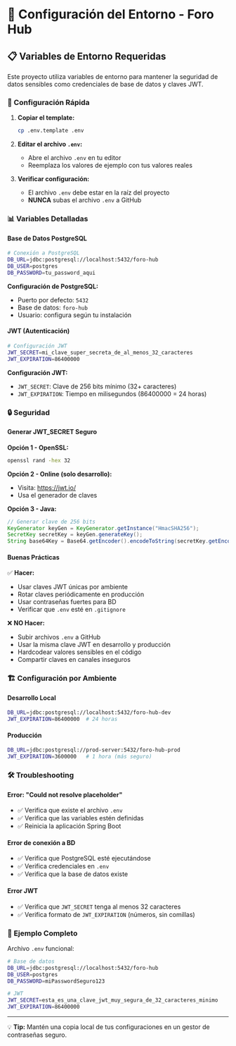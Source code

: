 # 🔧 Configuración del Entorno - Foro Hub

## 📋 Variables de Entorno Requeridas

Este proyecto utiliza variables de entorno para mantener la seguridad de datos sensibles como credenciales de base de datos y claves JWT.

### 🚀 Configuración Rápida

1. **Copiar el template:**
   ```bash
   cp .env.template .env
   ```

2. **Editar el archivo `.env`:**
   - Abre el archivo `.env` en tu editor
   - Reemplaza los valores de ejemplo con tus valores reales

3. **Verificar configuración:**
   - El archivo `.env` debe estar en la raíz del proyecto
   - **NUNCA** subas el archivo `.env` a GitHub

### 📊 Variables Detalladas

#### Base de Datos PostgreSQL
```bash
# Conexión a PostgreSQL
DB_URL=jdbc:postgresql://localhost:5432/foro-hub
DB_USER=postgres
DB_PASSWORD=tu_password_aqui
```

**Configuración de PostgreSQL:**
- Puerto por defecto: `5432`
- Base de datos: `foro-hub`
- Usuario: configura según tu instalación

#### JWT (Autenticación)
```bash
# Configuración JWT
JWT_SECRET=mi_clave_super_secreta_de_al_menos_32_caracteres
JWT_EXPIRATION=86400000
```

**Configuración JWT:**
- `JWT_SECRET`: Clave de 256 bits mínimo (32+ caracteres)
- `JWT_EXPIRATION`: Tiempo en milisegundos (86400000 = 24 horas)

### 🔒 Seguridad

#### Generar JWT_SECRET Seguro

**Opción 1 - OpenSSL:**
```bash
openssl rand -hex 32
```

**Opción 2 - Online (solo desarrollo):**
- Visita: https://jwt.io/
- Usa el generador de claves

**Opción 3 - Java:**
```java
// Generar clave de 256 bits
KeyGenerator keyGen = KeyGenerator.getInstance("HmacSHA256");
SecretKey secretKey = keyGen.generateKey();
String base64Key = Base64.getEncoder().encodeToString(secretKey.getEncoded());
```

#### Buenas Prácticas

✅ **Hacer:**
- Usar claves JWT únicas por ambiente
- Rotar claves periódicamente en producción
- Usar contraseñas fuertes para BD
- Verificar que `.env` esté en `.gitignore`

❌ **NO Hacer:**
- Subir archivos `.env` a GitHub
- Usar la misma clave JWT en desarrollo y producción
- Hardcodear valores sensibles en el código
- Compartir claves en canales inseguros

### 🏗️ Configuración por Ambiente

#### Desarrollo Local
```bash
DB_URL=jdbc:postgresql://localhost:5432/foro-hub-dev
JWT_EXPIRATION=86400000  # 24 horas
```

#### Producción
```bash
DB_URL=jdbc:postgresql://prod-server:5432/foro-hub-prod
JWT_EXPIRATION=3600000   # 1 hora (más seguro)
```

### 🛠️ Troubleshooting

#### Error: "Could not resolve placeholder"
- ✅ Verifica que existe el archivo `.env`
- ✅ Verifica que las variables estén definidas
- ✅ Reinicia la aplicación Spring Boot

#### Error de conexión a BD
- ✅ Verifica que PostgreSQL esté ejecutándose
- ✅ Verifica credenciales en `.env`
- ✅ Verifica que la base de datos existe

#### Error JWT
- ✅ Verifica que `JWT_SECRET` tenga al menos 32 caracteres
- ✅ Verifica formato de `JWT_EXPIRATION` (números, sin comillas)

### 📝 Ejemplo Completo

Archivo `.env` funcional:
```bash
# Base de datos
DB_URL=jdbc:postgresql://localhost:5432/foro-hub
DB_USER=postgres
DB_PASSWORD=miPasswordSeguro123

# JWT
JWT_SECRET=esta_es_una_clave_jwt_muy_segura_de_32_caracteres_minimo
JWT_EXPIRATION=86400000
```

---

💡 **Tip:** Mantén una copia local de tus configuraciones en un gestor de contraseñas seguro.
